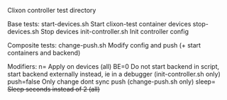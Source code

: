 Clixon controller test directory

Base tests: 
start-devices.sh   Start clixon-test container devices
stop-devices.sh    Stop devices
init-controller.sh Init controller config

Composite tests:
change-push.sh     Modify config and push (+ start containers and backend)

Modifiers:
n=<nr>             Apply on <nr> devices (all)
BE=0               Do not start backend in script, start backend externally instead,
                   ie in a debugger (init-controller.sh only)
push=false         Only change dont sync push (change-push.sh only)
sleep=<s>          Sleep <s> seconds instead of 2 (all)